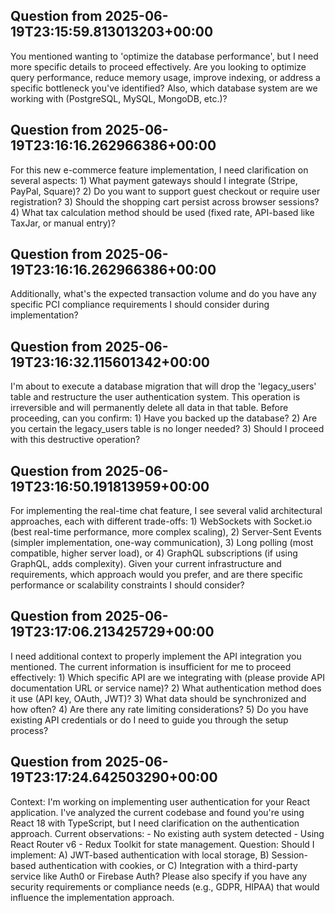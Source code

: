 ## Question from 2025-06-19T23:15:59.813013203+00:00

You mentioned wanting to 'optimize the database performance', but I need more specific details to proceed effectively. Are you looking to optimize query performance, reduce memory usage, improve indexing, or address a specific bottleneck you've identified? Also, which database system are we working with (PostgreSQL, MySQL, MongoDB, etc.)?

## Question from 2025-06-19T23:16:16.262966386+00:00

For this new e-commerce feature implementation, I need clarification on several aspects: 1) What payment gateways should I integrate (Stripe, PayPal, Square)? 2) Do you want to support guest checkout or require user registration? 3) Should the shopping cart persist across browser sessions? 4) What tax calculation method should be used (fixed rate, API-based like TaxJar, or manual entry)?

## Question from 2025-06-19T23:16:16.262966386+00:00

Additionally, what's the expected transaction volume and do you have any specific PCI compliance requirements I should consider during implementation?

## Question from 2025-06-19T23:16:32.115601342+00:00

I'm about to execute a database migration that will drop the 'legacy_users' table and restructure the user authentication system. This operation is irreversible and will permanently delete all data in that table. Before proceeding, can you confirm: 1) Have you backed up the database? 2) Are you certain the legacy_users table is no longer needed? 3) Should I proceed with this destructive operation?

## Question from 2025-06-19T23:16:50.191813959+00:00

For implementing the real-time chat feature, I see several valid architectural approaches, each with different trade-offs: 1) WebSockets with Socket.io (best real-time performance, more complex scaling), 2) Server-Sent Events (simpler implementation, one-way communication), 3) Long polling (most compatible, higher server load), or 4) GraphQL subscriptions (if using GraphQL, adds complexity). Given your current infrastructure and requirements, which approach would you prefer, and are there specific performance or scalability constraints I should consider?

## Question from 2025-06-19T23:17:06.213425729+00:00

I need additional context to properly implement the API integration you mentioned. The current information is insufficient for me to proceed effectively: 1) Which specific API are we integrating with (please provide API documentation URL or service name)? 2) What authentication method does it use (API key, OAuth, JWT)? 3) What data should be synchronized and how often? 4) Are there any rate limiting considerations? 5) Do you have existing API credentials or do I need to guide you through the setup process?

## Question from 2025-06-19T23:17:24.642503290+00:00

Context: I'm working on implementing user authentication for your React application. I've analyzed the current codebase and found you're using React 18 with TypeScript, but I need clarification on the authentication approach. Current observations: - No existing auth system detected - Using React Router v6 - Redux Toolkit for state management. Question: Should I implement: A) JWT-based authentication with local storage, B) Session-based authentication with cookies, or C) Integration with a third-party service like Auth0 or Firebase Auth? Please also specify if you have any security requirements or compliance needs (e.g., GDPR, HIPAA) that would influence the implementation approach.

